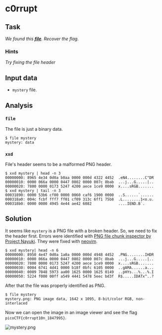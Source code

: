 # c0rrupt

## Task

*We found this **[file](https://jupiter.challenges.picoctf.org/static/ab30fcb7d47364b4190a7d3d40edb551/mystery)**. Recover the flag.*

### Hints

*Try fixing the file header*

## Input data

* `mystery` file.

## Analysis

### `file`

The file is just a binary data.

```console
$ file mystery
mystery: data
```

### `xxd`
  
File's header seems to be a malformed PNG header.

```console
$ xxd mystery | head -n 3
00000000: 8965 4e34 0d0a b0aa 0000 000d 4322 4452  .eN4........C"DR
00000010: 0000 066a 0000 0447 0802 0000 007c 8bab  ...j...G.....|..
00000020: 7800 0000 0173 5247 4200 aece 1ce9 0000  x....sRGB.......
$ xxd mystery | tail -n 3
00031890: 0000 53b6 cf00 0000 0060 caf6 1900 0000  ..S......`......
000318a0: 004c fcbf fff7 ff01 cf09 313c 6ff1 75b8  .L........1<o.u.
000318b0: 0000 0000 4945 4e44 ae42 6082            ....IEND.B`.
```

## Solution

It seems like `mystery` is a PNG file with a broken header.
So, we need to fix the header first. Errors were identified with [PNG file chunk inspector by Project Nayuki](https://www.nayuki.io/page/png-file-chunk-inspector).
They were fixed with [neovim](https://vi.stackexchange.com/questions/2232/how-can-i-use-vim-as-a-hex-editor).

```console
$ xxd mystery| head -n 6
00000000: 8950 4e47 0d0a 1a0a 0000 000d 4948 4452  .PNG........IHDR
00000010: 0000 066a 0000 0447 0802 0000 007c 8bab  ...j...G.....|..
00000020: 7800 0000 0173 5247 4200 aece 1ce9 0000  x....sRGB.......
00000030: 0004 6741 4d41 0000 b18f 0bfc 6105 0000  ..gAMA......a...
00000040: 0009 7048 5973 aa00 1625 0000 1625 0149  ..pHYs...%...%.I
00000050: 5224 f000 00ff a549 4441 5478 5eec bd3f  R$.....IDATx^..?
```

After that the file was properly identified as PNG.

```console
$ file mystery
mystery.png: PNG image data, 1642 x 1095, 8-bit/color RGB, non-interlaced
```

Now we can open the image in an image viewer and see the flag `picoCTF{c0rrupt10n_1847995}`.

![mystery.png](https://github.com/KryvavyiPotii/ctf-write-ups/blob/main/picoCTF/picoCTF%202019/c0rrupt/mystery.png)

